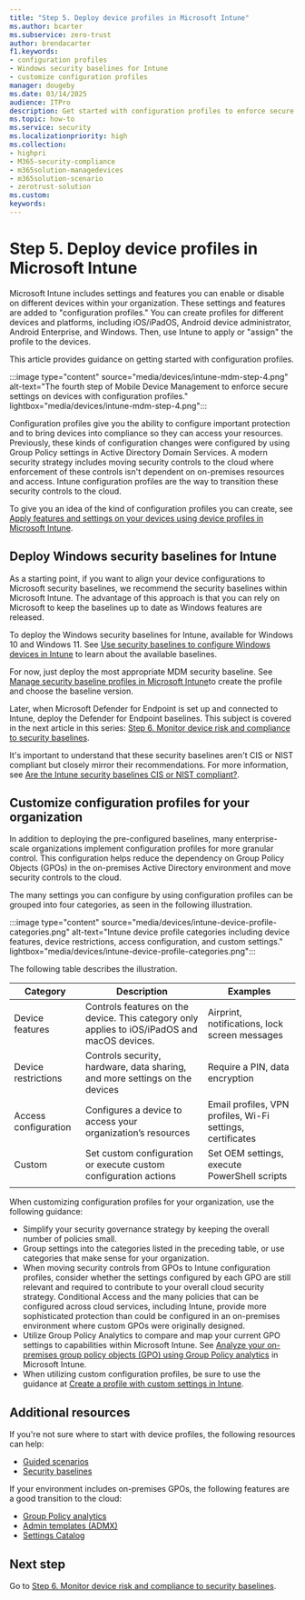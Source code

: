 ```yaml
---
title: "Step 5. Deploy device profiles in Microsoft Intune"
ms.author: bcarter
ms.subservice: zero-trust
author: brendacarter
f1.keywords:
- configuration profiles
- Windows security baselines for Intune
- customize configuration profiles
manager: dougeby
ms.date: 03/14/2025
audience: ITPro
description: Get started with configuration profiles to enforce secure settings on devices using Intune to transition these security controls to the cloud.
ms.topic: how-to
ms.service: security
ms.localizationpriority: high
ms.collection:
- highpri
- M365-security-compliance
- m365solution-managedevices
- m365solution-scenario
- zerotrust-solution
ms.custom: 
keywords: 
---
```


# Step 5. Deploy device profiles in Microsoft Intune

Microsoft Intune includes settings and features you can enable or disable on different devices within your organization. These settings and features are added to "configuration profiles." You can create profiles for different devices and platforms, including iOS/iPadOS, Android device administrator, Android Enterprise, and Windows. Then, use Intune to apply or "assign" the profile to the devices.

This article provides guidance on getting started with configuration profiles.

:::image type="content" source="media/devices/intune-mdm-step-4.png" alt-text="The fourth step of Mobile Device Management to enforce secure settings on devices with configuration profiles." lightbox="media/devices/intune-mdm-step-4.png":::

Configuration profiles give you the ability to configure important protection and to bring devices into compliance so they can access your resources. Previously, these kinds of configuration changes were configured by using Group Policy settings in Active Directory Domain Services. A modern security strategy includes moving security controls to the cloud where enforcement of these controls isn't dependent on on-premises resources and access. Intune configuration profiles are the way to transition these security controls to the cloud.

To give you an idea of the kind of configuration profiles you can create, see [Apply features and settings on your devices using device profiles in Microsoft Intune](/mem/intune-service/configuration/device-profiles).

## Deploy Windows security baselines for Intune

As a starting point, if you want to align your device configurations to Microsoft security baselines, we recommend the security baselines within Microsoft Intune. The advantage of this approach is that you can rely on Microsoft to keep the baselines up to date as Windows features are released.

To deploy the Windows security baselines for Intune, available for Windows 10 and Windows 11. See [Use security baselines to configure Windows devices in Intune](/mem/intune-service/protect/security-baselines) to learn about the available baselines.

For now, just deploy the most appropriate MDM security baseline. See [Manage security baseline profiles in Microsoft Intune](/mem/intune-service/protect/security-baselines-configure)to create the profile and choose the baseline version.

Later, when Microsoft Defender for Endpoint is set up and connected to Intune, deploy the Defender for Endpoint baselines. This subject is covered in the next article in this series: [Step 6. Monitor device risk and compliance to security baselines](manage-devices-with-intune-monitor-risk.md).

It's important to understand that these security baselines aren't CIS or NIST compliant but closely mirror their recommendations. For more information, see [Are the Intune security baselines CIS or NIST compliant?](/mem/intune-service/protect/security-baselines#are-the-intune-security-baselines-cis-or-nist-compliant).

## Customize configuration profiles for your organization

In addition to deploying the pre-configured baselines, many enterprise-scale organizations implement configuration profiles for more granular control. This configuration helps reduce the dependency on Group Policy Objects (GPOs) in the on-premises Active Directory environment and move security controls to the cloud.

The many settings you can configure by using configuration profiles can be grouped into four categories, as seen in the following illustration.

:::image type="content" source="media/devices/intune-device-profile-categories.png" alt-text="Intune device profile categories including device features, device restrictions, access configuration, and custom settings." lightbox="media/devices/intune-device-profile-categories.png":::

The following table describes the illustration.

|Category |Description |Examples  |
|---------|---------|---------|
|Device features     | Controls features on the device. This category only applies to iOS/iPadOS and macOS devices.        | Airprint, notifications, lock screen messages        |
|Device restrictions     | Controls security, hardware, data sharing, and more settings on the devices        | Require a PIN, data encryption        |
|Access configuration     |  Configures a device to access your organization’s resources        | Email profiles, VPN profiles, Wi-Fi settings, certificates        |
|Custom     | Set custom configuration or execute custom configuration actions       | Set OEM settings, execute PowerShell scripts        |
|    |         |         |

When customizing configuration profiles for your organization, use the following guidance:

- Simplify your security governance strategy by keeping the overall number of policies small.
- Group settings into the categories listed in the preceding table, or use categories that make sense for your organization.
- When moving security controls from GPOs to Intune configuration profiles, consider whether the settings configured by each GPO are still relevant and required to contribute to your overall cloud security strategy. Conditional Access and the many policies that can be configured across cloud services, including Intune, provide more sophisticated protection than could be configured in an on-premises environment where custom GPOs were originally designed.
- Utilize Group Policy Analytics to compare and map your current GPO settings to capabilities within Microsoft Intune. See [Analyze your on-premises group policy objects (GPO) using Group Policy analytics](/mem/intune-service/configuration/group-policy-analytics) in Microsoft Intune.
- When utilizing custom configuration profiles, be sure to use the guidance at [Create a profile with custom settings in Intune](/mem/intune-service/configuration/custom-settings-configure).

## Additional resources

If you're not sure where to start with device profiles, the following resources can help:

- [Guided scenarios](/mem/intune-service/fundamentals/guided-scenarios-overview) 
- [Security baselines](/mem/intune-service/protect/security-baselines)

If your environment includes on-premises GPOs, the following features are a good transition to the cloud:

- [Group Policy analytics](/mem/intune-service/configuration/group-policy-analytics)
- [Admin templates (ADMX)](/mem/intune-service/configuration/administrative-templates-windows)
- [Settings Catalog](/mem/intune-service/configuration/settings-catalog)

## Next step

Go to [Step 6. Monitor device risk and compliance to security baselines](manage-devices-with-intune-monitor-risk.md).
